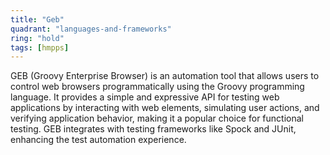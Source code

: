 ```yaml
---
title: "Geb"
quadrant: "languages-and-frameworks"
ring: "hold"
tags: [hmpps]
---
```


GEB (Groovy Enterprise Browser) is an automation tool that allows users to control web browsers programmatically using the Groovy programming language. It provides a simple and expressive API for testing web applications by interacting with web elements, simulating user actions, and verifying application behavior, making it a popular choice for functional testing. GEB integrates with testing frameworks like Spock and JUnit, enhancing the test automation experience.
